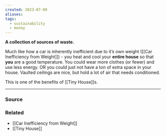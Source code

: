 ```yaml
---
created: 2023-07-08
aliases: 
tags:
  - sustainability
  - money
---
```

**A collection of sources of waste.**

Much like how a car is inherently inefficient due to it’s own weight ([[Car Inefficiency from Weight]]) - you heat and cool your **entire house** so that **you** are a good temperature. You could wear more clothes (or fewer) and use less energy. OR you could just not have a ton of extra space in your house. Vaulted ceilings are nice, but hold a lot of air that needs conditioned.

This is one of the benefits of [[Tiny House]]s. 

---

### Source

### Related
- [[Car Inefficiency from Weight]] 
- [[Tiny House]]
